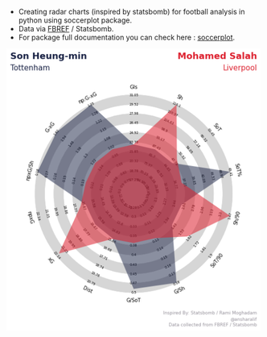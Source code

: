 - Creating radar charts (inspired by statsbomb) for football analysis in python using soccerplot package.
- Data via [FBREF](https://fbref.com/en/comps/9/shooting/Premier-League-Stats#all_stats_shooting "FBREF EPL Shooting Data Stats") / Statsbomb.
- For package full documentation you can check here : [soccerplot](https://github.com/Slothfulwave612/soccerplots/blob/master/docs/radar_chart.md#changing-alpha-values-for-comparison-radar).

![result](https://raw.githubusercontent.com/ansharalif/Radar-Charts-for-Football-Analysis-in-Python/main/images/result.png)
